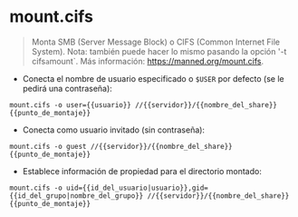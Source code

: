 # mount.cifs

> Monta SMB (Server Message Block) o CIFS (Common Internet File System).
> Nota: también puede hacer lo mismo pasando la opción '-t cifs` a `mount`.
> Más información: <https://manned.org/mount.cifs>.

- Conecta el nombre de usuario especificado o `$USER` por defecto (se le pedirá una contraseña):

`mount.cifs -o user={{usuario}} //{{servidor}}/{{nombre_del_share}} {{punto_de_montaje}}`

- Conecta como usuario invitado (sin contraseña):

`mount.cifs -o guest //{{servidor}}/{{nombre_del_share}} {{punto_de_montaje}}`

- Establece información de propiedad para el directorio montado:

`mount.cifs -o uid={{id_del_usuario|usuario}},gid={{id_del_grupo|nombre_del_grupo}} //{{servidor}}/{{nombre_del_share}} {{punto_de_montaje}}`

